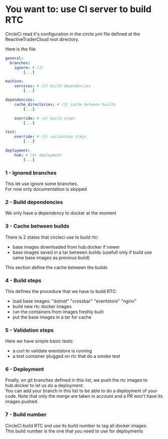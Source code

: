# You want to: use CI server to build RTC

CircleCi read it's configuration in the circle.yml file defined at the ReactiveTraderCloud root directory.

Here is the file:

```yaml
general:
  branches:
    ignore: # (1)
        [...]

machine:
    services: # (2) build dependencies
        [...]

dependencies:
    cache_directories: # (3) cache between builds
        [...]

    override: # (4) build steps
        [...]

test:
    override: # (5) validation steps
        [...]

deployment:
    hub: # (6) deployment
        [...]
```

### 1 - Ignored branches
This let use ignore some branches.  
For now only documentation is skipped

### 2 - Build dependencies
We only have a dependency to docker at the moment

### 3 - Cache between builds
There is 2 states that circleci use to build rtc:
- base images downloaded from hub.docker if newer
- base images saved in a tar between builds (usefull only if build use same base images as previous build)

This section define the cache between the builds

### 4 - Build steps
This defines the procedure that we have to build RTC:
- load base images: "dotnet" "crossbar" "eventstore" "nginx"
- build new rtc docker images
- run the containers from images freshly built
- put the base images in a tar for cache

### 5 - Validation steps
Here we have simple basic tests:
- a curl to validate eventstore is running
- a test container plugged on rtc that do a smoke test

### 6 - Deployment
Finally, on git branches defined in this list, we push the rtc images to hub.docker to let us do a deployment.  
You can add your branch in this list to be able to do a deployment of your code. Note that only the merge are taken in account and a PR won't have its images pushed.  

### 7 - Build number
CircleCi build RTC and use its build number to tag all docker images.  
This build number is the one that you need to use for deployments
